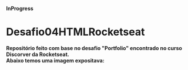 <strong>InProgress<strong>
# Desafio04HTMLRocketseat
Repositório feito com base no desafio "Portfolio" encontrado no curso Discorver da Rocketseat. 
<br>
Abaixo temos uma imagem expositava: